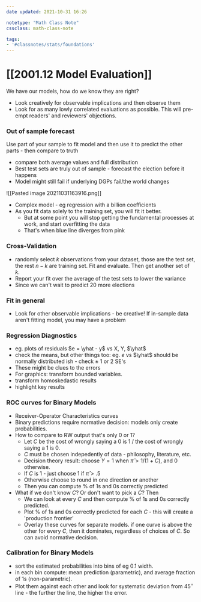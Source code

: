 ```yaml
---
date updated: 2021-10-31 16:26

notetype: "Math Class Note"
cssclass: math-class-note

tags: 
- '#classnotes/stats/foundations'
---
```


# [[2001.12 Model Evaluation]]


We have our models, how do we know they are right? 
- Look creatively for observable implications and then observe them
- Look for as many lowly correlated evaluations as possible. This will pre-empt readers' and reviewers' objections.

### Out of sample forecast

Use part of your sample to fit model and then use it to predict the other parts - then compare to truth
-	compare both average values and full distribution
-	Best test sets are truly out of sample - forecast the election before it happens 
-	Model might still fail if underlying DGPs fail/the world changes


![[Pasted image 20211031163916.png]]

- Complex model - eg regression with a billion coefficients
- As you fit data solely to the training set, you will fit it better. 
	- But at some point you will stop getting the fundamental processes at work, and start overfitting the data
	- That's when blue line diverges from pink 


### Cross-Validation
- randomly select $k$ observations from your dataset, those are the test set, the rest $n-k$ are training set. Fit and evaluate. Then get another set of $k$. 
- Report your fit over the average of the test sets to lower the variance
- Since we can't wait to predict 20 more elections

### Fit in general
- Look for other observable implications - be creative! If in-sample data aren't fitting model, you may have a problem

### Regression Diagnostics
- eg. plots of residuals $e = \yhat - y$ vs X, Y, $\yhat$
- check the means, but other things too: eg. $e$ vs $\yhat$ should be normally distributed ish - check $\pm$ 1 or 2 SE's
- These might be clues to the errors
- For graphics: transform bounded variables. 
- transform homoskedastic results
- highlight key results

### ROC curves for Binary Models

- Receiver-Operator Characteristics curves
- Binary predictions require normative decision: models only create probabilities. 
- How to compare to RW output that's only 0 or 1?
	- Let $C$ be the cost of wrongly saying a 0 is 1 / the cost of wrongly saying a 1 is 0. 
	- $C$ must be chosen indepedently of data - philosophy, literature, etc. 
	- Decision theory result: choose $Y = 1$ when $\hat{\pi} > 1/(1+C)$, and $0$ otherwise.
	- If $C$ is 1 - just choose $1$ if $\hat{\pi} > .5$
	- Otherwise choose to round in one direction or another
	- Then you can compute $\%$ of 1s and 0s correctly predicted
- What if we don't know $C$? Or don't want to pick a $C$? Then
	- We can look at every $C$ and then compute $\%$ of 1s and 0s correctly predicted.
	- Plot  $\%$ of 1s and 0s correctly predicted for each $C$ - this will create a 'production frontier'
	-  Overlay these curves for separate models. if one curve is above the other for every $C$, then it dominates, regardless of choices of $C$. So can avoid normative decision.

### Calibration for Binary Models

- sort the estimated probabilities into bins of eg $0.1$ width.
- in each bin compute: mean prediction (parametric), and average fraction of 1s (non-parametric). 
- Plot them against each other and look for systematic deviation from 45$^\circ$ line - the further the line, the higher the error. 